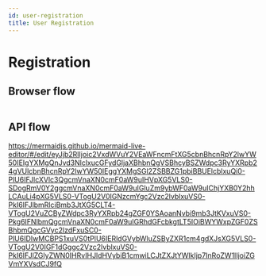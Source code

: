 ```yaml
---
id: user-registration
title: User Registration
---
```


# Registration

## Browser flow

![[](https://mermaidjs.github.io/mermaid-live-editor/#/edit/eyJjb2RlIjoic2VxdWVuY2VEaWFncmFtXG5cbnBhcnRpY2lwYW50IEIgYXMgQnJvd3NlclxucGFydGljaXBhbnQgSCBhcyBIaXZlIFB1YmxpYyBBUElcbnBhcnRpY2lwYW50IFUgYXMgUmVnaXN0cmF0aW9uIFVJXG5cbkItPj5IOiBJbml0aWF0ZSByZWdpc3RyYXRpb25cbkgtLT5IOiBWYWxpZGF0ZSBhZ2FpbnN0IHJlZ2lzdHJhdGlvbiBwb2xpY3lcbkgtPj5COiBSZWRpcmVjdCB0byByZWdpc3RyYXRpb24gdWkgd2l0aCBjaGFsbGVuZ2VcbkItPj5VOiBSZXF1ZXN0IHdpdGggY2hhbGxlbmdlXG5VLS0-SDogRmV0Y2ggcmVnaXN0cmF0aW9uIGluZm9ybWF0aW9uIChjYXB0Y2hhLCBjc3JmIHRva2VuKVxuVS0-PkI6IFJlbmRlciBmb3JtXG5CLT4-SDogU2VuZCByZWdpc3RyYXRpb24gZGF0YSAoanNvbi9mb3JtKVxuSC0tPkg6IFZhbGlkYXRlIGFuZCBwZXJzaXN0XG5ILT4-QjogUmVkaXJlY3QgdG8gcmV0dXJuIHVybCIsIm1lcm1haWQiOnsidGhlbWUiOiJkZWZhdWx0In19)]()

## API flow

https://mermaidjs.github.io/mermaid-live-editor/#/edit/eyJjb2RlIjoic2VxdWVuY2VEaWFncmFtXG5cbnBhcnRpY2lwYW50IEIgYXMgQnJvd3NlclxucGFydGljaXBhbnQgVSBhcyBSZWdpc3RyYXRpb24gVUlcbnBhcnRpY2lwYW50IEggYXMgSGl2ZSBBZG1pbiBBUElcblxuQi0-PlU6IFJlcXVlc3QgcmVnaXN0cmF0aW9uIHVpXG5VLS0-SDogRmV0Y2ggcmVnaXN0cmF0aW9uIGluZm9ybWF0aW9uIChjYXB0Y2hhLCAuLi4pXG5VLS0-VTogU2V0IGNzcmYgc2Vzc2lvblxuVS0-PkI6IFJlbmRlciBmb3JtXG5CLT4-VTogU2VuZCByZWdpc3RyYXRpb24gZGF0YSAoanNvbi9mb3JtKVxuVS0-Pkg6IFNlbmQgcmVnaXN0cmF0aW9uIGRhdGFcbkgtLT5IOiBWYWxpZGF0ZSBhbmQgcGVyc2lzdFxuSC0-PlU6IDIwMCBPS1xuVS0tPlU6IERldGVybWluZSByZXR1cm4gdXJsXG5VLS0-VTogU2V0IGF1dGggc2Vzc2lvblxuVS0-PkI6IFJlZGlyZWN0IHRvIHJldHVybiB1cmwiLCJtZXJtYWlkIjp7InRoZW1lIjoiZGVmYXVsdCJ9fQ


